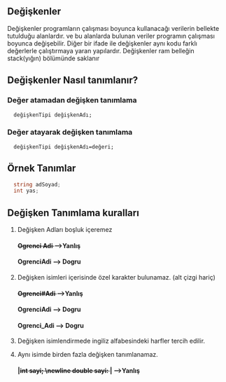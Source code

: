 ## Değişkenler
Değişkenler programların çalışması boyunca kullanacağı verilerin bellekte tutulduğu alanlardır.
ve bu alanlarda bulunan veriler programın çalışması boyunca değişebilir. 
Diğer bir ifade ile değişkenler aynı kodu farklı değerlerle çalıştırmaya yaran yapılardır.
Değişkenler ram belleğin stack(yığın) bölümünde saklanır

## Değişkenler Nasıl tanımlanır?
### Değer atamadan değişken tanımlama
```
  değişkenTipi değişkenAdı;
```

### Değer atayarak değişken tanımlama
```
  değişkenTipi değişkenAdı=değeri;
```

## Örnek Tanımlar

```csharp
  string adSoyad;
  int yas;
```

## Değişken Tanımlama kuralları
  1.  Değişken Adları  boşluk içeremez
  
      #### <del>Ogrenci Adi </del> -->Yanlış
      #### OgrenciAdi --> Dogru
      
  2.  Değişken isimleri içerisinde özel karakter bulunamaz. (alt çizgi hariç)
  
      #### <del>Ogrenci#Adi </del> -->Yanlış
      #### OgrenciAdi --> Dogru
      #### Ogrenci_Adi --> Dogru
     
  3. Değişken isimlendirmede ingiliz alfabesindeki harfler tercih edilir.
  
  5. Aynı isimde birden fazla değişken tanımlanamaz.
      #### |<del>int sayi; \newline double sayi: </del>| -->Yanlış


